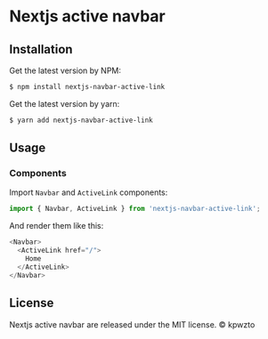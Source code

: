 # Nextjs active navbar
## Installation
Get the latest version by NPM:
```bash
$ npm install nextjs-navbar-active-link
```
Get the latest version by yarn:
```bash
$ yarn add nextjs-navbar-active-link
```

## Usage
### Components
Import `Navbar` and `ActiveLink` components:
```javascript
import { Navbar, ActiveLink } from 'nextjs-navbar-active-link';
```
And render them like this:
```javascript
<Navbar>
  <ActiveLink href="/">
    Home
  </ActiveLink>
</Navbar>
```
## License
Nextjs active navbar are released under the MIT license.
© kpwzto